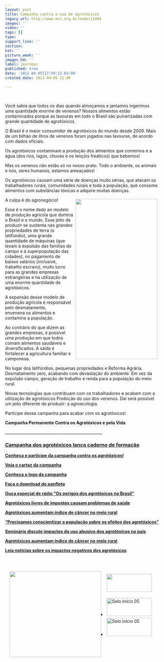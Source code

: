 ```yaml
---
layout: post
title: Campanha contra o uso de agrotóxicos
legacy_url: http://www.mst.org.br/node/11494
images: ''
video: ''
tags: []
type: 
support_line: ''
section: 
hat: ''
picture_week: ''
images_hd: ''
label: journeys
published: true
date: '2011-04-05T17:50:12-03:00'
created_date: 2011-04-05 12:00

---
```

<p>&nbsp;</p><p>Você sabia que todos os dias quando almoçamos e jantamos ingerimos  uma quantidade enorme de venenos? Nossos alimentos estão contaminados  porque as lavouras em todo o Brasil são pulverizadas com grande  quantidade de agrotóxicos.</p>   <p style="text-align: left;">O Brasil é o maior consumidor de  agrotóxicos do mundo desde 2009. Mais de um bilhão de litros de venenos  foram jogados nas lavouras, de acordo com dados oficiais.</p><p>Os  agrotóxicos contaminam a produção dos alimentos que comemos e a água  (dos rios, lagos, chuvas e os lençóis freáticos) que bebemos!</p><p>Mas  os venenos não estão só no nosso prato. Todo o ambiente, os animais e  nós, seres humanos, estamos ameaçados!</p><p>Os agrotóxicos causam uma série  de doenças muito sérias, que atacam os trabalhadores rurais, comunidades  rurais e toda a população, que consome alimentos com substâncias  tóxicas e adquire muitas doenças.</p> <p><img src="http://www.antigo.mst.org.br/sites/default/files/images/doencas%20grande.jpg" alt="" align="right" vspace="5" width="268" height="523" hspace="5">A culpa é do agronegócio!</p> <p>Esse  é o nome dado ao modelo de produção agrícola que domina o Brasil e o  mundo. Esse jeito de produzir se sustenta nas grandes propriedades de  terra (o latifúndio), uma grande quantidade de máquinas (que levam à  expulsão das famílias do campo e à superpopulação das cidades), no  pagamento de baixos salários (inclusive, trabalho escravo), muito lucro  para as grandes empresas estrangeiras e na utilização de uma enorme  quantidade de agrotóxicos.</p><p>A expansão desse modelo de produção  agrícola é responsável pelo desmatamento,<br> envenena os alimentos e contamina a população.</p><p>Ao contrário do que dizem as grandes empresas, é possível uma produção em que todos comam alimentos saudáveis e diversificados. A saída é fortalecer a agricultura familiar e camponesa.</p><p>No lugar dos latifúndios, pequenas propriedades e Reforma Agrária. Desmatamento zero, acabando com devastação do ambiente. Em vez da expulsão campo, geração de trabalho e renda para a população do meio rural.</p><p>Novas tecnologias que contribuam com os trabalhadores e acabem com a utilização de agrotóxicos Proibição do uso dos venenos. Daí será possível um jeito diferente de produzir: a agroecologia.</p><p>Participe dessa campanha para acabar com os agrotóxicos!</p><p><strong>Campanha Permanente Contra os Agrotóxicos e pela Vida</strong></p><p>__________________________________________________</p><p><strong><a href="../../../../../Campanha-dos-agrotoxicos-lanca-caderno-de-formacao"><h3><strong>Campanha  dos agrotóxicos lança caderno de formação</strong></h3></a></strong></p><p><a href="http://www.mst.org.br/node/11522"><strong>Conheça e participe da campanha contra os agrotóxicos! </strong></a></p><p><a target="_blank" href="http://www.antigo.mst.org.br/sites/default/files/cartaz%20campanha%20SAIDA.pdf"><strong>Veja o cartaz da campanha</strong></a></p><p><a href="http://www.antigo.mst.org.br/sites/default/files/logopreto2_agrotoxicos.jpg" onclick="window.open(this.href,'','resizable=no,location=no,menubar=no,scrollbars=no,status=no,toolbar=no,fullscreen=no,dependent=no,status'); return false"><strong>Conheça o logo da campanha</strong></a></p><p><a href="http://www.antigo.mst.org.br/sites/default/files/panfleto_campanha_agrotoxicos.pdf" onclick="window.open(this.href,'','resizable=no,location=no,menubar=no,scrollbars=no,status=no,toolbar=no,fullscreen=no,dependent=no,status'); return false"><strong>Faça o download do panfleto</strong></a></p><p><a target="_blank" href="http://www.radioagencianp.com.br/9577-Os-perigos-dos-agrotoxicos-no-Brasil"><strong>Ouça especial de rádio "Os perigos dos agrotóxicos no Brasil"</strong></a></p><p><a href="../../../../../node/10603"><strong>Agrotóxicos livres de  impostos causam problemas de saúde</strong></a></p><p><a href="../../../../../Agrotoxicos-aumentam-indice-de-cancer-no-meio-rural"><strong>Agrotóxicos  aumentam índice de câncer no meio rural</strong></a></p><p><a href="../../../../../Precisamos-conscientizar-a-populacaosobre-os-efeitos-dos-agrotoxicos"><strong>“Precisamos  conscientizar a população sobre os efeitos dos agrotóxicos”</strong></a></p><p><a href="../../../../../Seminario/agrotoxicos"><strong>Seminário discute  impactos do uso abusivo dos agrotóxicos no país</strong></a></p><p><a href="http://www.mst.org.br/node/10586"><strong>Agrotóxicos aumentam índice de câncer no meio rural </strong></a></p><p><strong><a href="http://www.mst.org.br/taxonomy/term/551"><strong>Leia  notícias sobre os impactos negativos dos agrotóxicos</strong></a></strong></p><p>&nbsp;</p><p><a target="_blank" href="http://www.radioagencianp.com.br/9577-Os-perigos-dos-agrotoxicos-no-Brasil"><img alt="" style="width: 300px; height: 280px;" src="http://www.radioagencianp.com.br/sites/ranp/imagens/capaabertura.jpg" align="left" vspace="15" hspace="15"></a></p><p><a target="_blank" href="http://portal.anvisa.gov.br/wps/portal/anvisa/home/agrotoxicotoxicologia?cat=Programa+de+Analise+de+Residuos+de+Agrotoxicos+em+Alimentos&amp;cat1=com.ibm.workplace.wcm.api.WCM_Category%2FPrograma+de+Analise+de+Residuos+de+Agrotoxicos+em+Alimentos%2F8a9ef8004f5fe567ad68af067ac26136%2FPUBLISHED&amp;con=com.ibm.workplace.wcm.api.WCM_Content%2FPrograma+de+Analise+de+Residuos+de+Agrotoxicos+em+Alimentos+%28PARA%29%2F950afe804055456e8b78ab89c90d54b4%2FPUBLISHED&amp;showForm=no&amp;siteArea=Agrotoxicos+e+Toxicologia&amp;WCM_GLOBAL_CONTEXT=/wps/wcm/connect/anvisa/Anvisa/Inicio/Agrotoxicos+e+Toxicologia/Publicacao+Agrotoxicos+e+Toxicologia/Programa+de+Analise+de+Residuos+de+Agrotoxicos+em+Alimentos+%28PARA%29"><img src="http://www.antigo.mst.org.br/sites/default/files/images/anvisa.jpg" alt="" vspace="3" hspace="3"></a></p><p><a href="http://portal.anvisa.gov.br/wps/portal/anvisa/home/agrotoxicotoxicologia/%21ut/p/c5/04_SB8K8xLLM9MSSzPy8xBz9CP0os3hnd0cPE3MfAwMDMydnA093Uz8z00B_A3djM6B8JE55A38jArq99KPSc_KTgPaEg2zGY5IhAXkjiLwBDuBooO_nkZ-bql-QG1EZ7KnrCABWE-ZV/dl3/d3/L0lDU0lKSWdra0EhIS9JTlJBQUlpQ2dBek15cUEhL1lCSlAxTkMxTktfMjd3ISEvN19DR0FINDdMMDBHT0FFMEk4UzlSSk9CMkM1MQ%21%21/?WCM_GLOBAL_CONTEXT=/wps/wcm/connect/Anvisa/Anvisa/Perguntas+Frequentes/Perguntas+Frequentes+Agrotoxico+e+Toxicologia" target="_blank"><img src="http://portal.anvisa.gov.br/wps/wcm/connect/eb8df800429fc5b2904ff12312e9dd30/Banner-toxicologia.gif?MOD=AJPERES&amp;CACHEID=eb8df800429fc5b2904ff12312e9dd30" alt="" border="0" vspace="3" width="148" height="59" hspace="3"></a></p><ul class="selos"><li><a href="http://portal.anvisa.gov.br/wps/portal/anvisa/home/agrotoxicotoxicologia" target="_blank"><img src="http://portal.anvisa.gov.br/wps/wcm/connect/b0723b004004768bb5a8b7ee27e7f6ac/selo_disque_intoxicacao.png?MOD=AJPERES&amp;CACHEID=b0723b004004768bb5a8b7ee27e7f6ac" alt="Selo Início 05" border="0" vspace="3" width="148" height="59" hspace="3"></a></li><li><a href="http://portal.anvisa.gov.br/wps/portal/anvisa/home/agrotoxicotoxicologia" target="_blank"><img src="http://portal.anvisa.gov.br/wps/wcm/connect/b0723b004004768bb5a4b7ee27e7f6ac/anvisa_atende.png?MOD=AJPERES&amp;CACHEID=b0723b004004768bb5a4b7ee27e7f6ac" alt="Selo Início 05" border="0" vspace="3" width="148" height="59" hspace="3"></a></li></ul><p>&nbsp;</p><p><a href="http://portal.anvisa.gov.br/wps/portal/anvisa/home/agrotoxicotoxicologia/%21ut/p/c5/04_SB8K8xLLM9MSSzPy8xBz9CP0os3hnd0cPE3MfAwMDMydnA093Uz8z00B_A3djM6B8JE55A38jArq99KPSc_KTgPaEg2zGY5IhAXkjiLwBDuBooO_nkZ-bql-QG1EZ7KnrCABWE-ZV/dl3/d3/L0lDU0lKSWdra0EhIS9JTlJBQUlpQ2dBek15cUEhL1lCSlAxTkMxTktfMjd3ISEvN19DR0FINDdMMDBHT0FFMEk4UzlSSk9CMkM1Mw%21%21/?WCM_PORTLET=PC_7_CGAH47L00GOAE0I8S9RJOB2C53_WCM&amp;WCM_GLOBAL_CONTEXT=/wps/wcm/connect/anvisa/anvisa/inicio/agrotoxicos+e+toxicologia/publicacao+agrotoxicos+e+toxicologia/sistema+de+informacao+sobre+agrotoxicos+sia" target="_blank"><br></a></p><p>&nbsp;</p><p>&nbsp;</p><p>&nbsp;</p>
